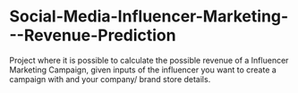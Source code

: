 # Social-Media-Influencer-Marketing---Revenue-Prediction
Project where it is possible to calculate the possible revenue of a Influencer Marketing Campaign, given inputs of the influencer you want to create a campaign with and your company/ brand store details.
